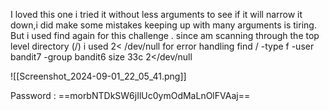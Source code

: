 I loved this one i tried it without less arguments to see if it will narrow it down,i did make some mistakes keeping up with many arguments is tiring. But i used find again for this challenge .
since am scanning through the top level directory (/) i used 2< /dev/null for error handling
find / -type f  -user bandit7 -group bandit6 size 33c 2</dev/null

![[Screenshot_2024-09-01_22_05_41.png]]

Password : ==morbNTDkSW6jIlUc0ymOdMaLnOlFVAaj==